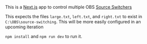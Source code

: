 This is a [Next.js](https://nextjs.org) app to control multiple OBS [Source Switchers](https://obsproject.com/forum/resources/source-switcher.941/)

This expects the files `large.txt`, `left.txt`, and `right.txt` to exist in `C:\OBS\source-switching`. This will be more easily configured in an upcoming iteration

`npm install` and 
`npm run dev` to run it. 